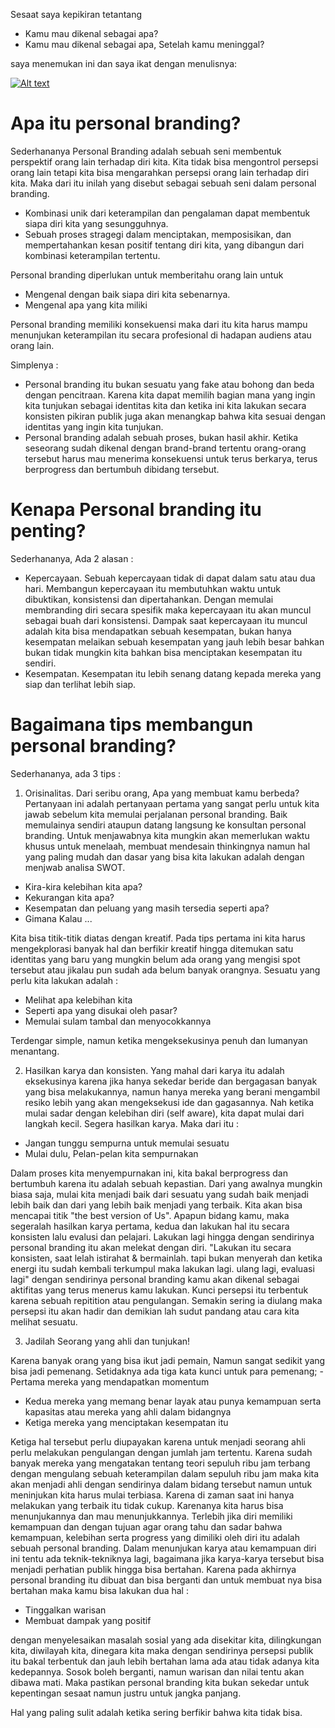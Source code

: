 Sesaat saya kepikiran tetantang  
- Kamu mau dikenal sebagai apa?  
- Kamu mau dikenal sebagai apa, Setelah kamu meninggal?  

saya menemukan ini dan saya ikat dengan menulisnya:  

[![Alt text](https://img.youtube.com/vi/vTGV59aaCJw/0.jpg)](https://www.youtu.be/vTGV59aaCJw)

# Apa itu personal branding?  

Sederhananya Personal Branding adalah sebuah seni membentuk perspektif orang lain terhadap diri kita. Kita tidak bisa mengontrol persepsi orang lain tetapi kita bisa mengarahkan persepsi orang lain terhadap diri kita. 
Maka dari itu inilah yang disebut sebagai sebuah seni dalam personal branding.   

- Kombinasi unik dari keterampilan dan pengalaman dapat membentuk siapa diri kita yang sesungguhnya.   
- Sebuah proses stragegi dalam menciptakan, memposisikan, dan mempertahankan kesan positif tentang diri kita, yang dibangun dari kombinasi keterampilan tertentu.   

Personal branding diperlukan untuk memberitahu orang lain untuk

-  Mengenal dengan baik siapa diri kita sebenarnya. 
-  Mengenal apa yang kita miliki

Personal branding memiliki konsekuensi maka dari itu kita harus mampu menunjukan keterampilan itu secara profesional di hadapan audiens atau orang lain. 

Simplenya :

- Personal branding itu bukan sesuatu yang fake atau bohong dan beda dengan pencitraan. Karena kita dapat memilih bagian mana yang ingin kita tunjukan sebagai identitas kita dan ketika ini kita lakukan secara konsisten pikiran publik juga akan menangkap bahwa kita sesuai dengan identitas yang ingin kita tunjukan.
- Personal branding adalah sebuah proses, bukan hasil akhir. Ketika seseorang sudah dikenal dengan brand-brand tertentu orang-orang tersebut harus mau menerima konsekuensi untuk terus berkarya, terus berprogress dan bertumbuh dibidang tersebut. 

# Kenapa Personal branding itu penting? 

Sederhananya, Ada 2 alasan :

- Kepercayaan. Sebuah kepercayaan tidak di dapat dalam satu atau dua hari. Membangun kepercayaan itu membutuhkan waktu untuk dibuktikan, konsistensi dan dipertahankan. Dengan memulai membranding diri secara spesifik maka kepercayaan itu akan muncul sebagai buah dari konsistensi. Dampak saat kepercayaan itu muncul adalah kita bisa mendapatkan sebuah kesempatan, bukan hanya kesempatan melaikan sebuah kesempatan yang jauh lebih besar bahkan bukan tidak mungkin kita bahkan bisa menciptakan kesempatan itu sendiri.
- Kesempatan. Kesempatan itu lebih senang datang kepada mereka yang siap dan terlihat lebih siap.

# Bagaimana tips membangun personal branding?

Sederhananya, ada 3 tips :

1. Orisinalitas. Dari seribu orang, Apa yang membuat kamu berbeda? Pertanyaan ini adalah pertanyaan pertama yang sangat perlu untuk kita jawab sebelum kita memulai perjalanan personal branding. Baik memulainya sendiri ataupun datang langsung ke konsultan personal branding. Untuk menjawabnya kita mungkin akan memerlukan waktu khusus untuk menelaah, membuat mendesain thinkingnya namun hal yang paling mudah dan dasar yang bisa kita lakukan adalah dengan menjwab analisa SWOT.

  -  Kira-kira kelebihan kita apa?
  -  Kekurangan kita apa?
  -  Kesempatan dan peluang yang masih tersedia seperti apa?
  -  Gimana Kalau ...

Kita bisa titik-titik diatas dengan kreatif. Pada tips pertama ini kita harus mengekplorasi banyak hal dan berfikir kreatif hingga ditemukan satu identitas yang baru yang mungkin belum ada orang yang mengisi spot tersebut atau jikalau pun sudah ada belum banyak orangnya.
Sesuatu yang perlu kita lakukan adalah :

  - Melihat apa kelebihan kita
  - Seperti apa yang disukai oleh pasar?
  - Memulai sulam tambal dan menyocokkannya

Terdengar simple, namun ketika mengeksekusinya penuh dan lumanyan menantang.

2. Hasilkan karya dan konsisten. Yang mahal dari karya itu adalah eksekusinya karena jika hanya sekedar beride dan bergagasan banyak yang bisa melakukannya, namun hanya mereka yang berani mengambil resiko lebih yang akan mengeksekusi ide dan gagasannya. Nah ketika mulai sadar dengan kelebihan diri (self aware), kita dapat mulai dari langkah kecil. Segera hasilkan karya. Maka dari itu :

- Jangan tunggu sempurna untuk memulai sesuatu
- Mulai dulu, Pelan-pelan kita sempurnakan

Dalam proses kita menyempurnakan ini, kita bakal berprogress dan bertumbuh karena itu adalah sebuah kepastian. Dari yang awalnya mungkin biasa saja, mulai kita menjadi baik dari sesuatu yang sudah baik menjadi lebih baik dan dari yang lebih baik menjadi yang terbaik. Kita akan bisa mencapai titik "the best version of Us". Apapun bidang kamu, maka segeralah hasilkan karya pertama, kedua dan lakukan hal itu secara konsisten lalu evalusi dan pelajari. Lakukan lagi hingga dengan sendirinya personal branding itu akan melekat dengan diri. "Lakukan itu secara konsisten, saat lelah istirahat & bermainlah. tapi bukan menyerah dan ketika energi itu sudah kembali terkumpul maka lakukan lagi. ulang lagi, evaluasi lagi" dengan sendirinya personal branding kamu akan dikenal sebagai aktifitas yang terus menerus kamu lakukan. 
Kunci persepsi itu terbentuk karena sebuah repitition atau pengulangan. Semakin sering ia diulang maka persepsi itu akan hadir dan demikian lah sudut pandang atau cara kita melihat sesuatu.

3. Jadilah Seorang yang ahli dan tunjukan!

Karena banyak orang yang bisa ikut jadi pemain, Namun sangat sedikit yang bisa jadi pemenang. Setidaknya ada tiga kata kunci untuk para pemenang;  - Pertama mereka yang mendapatkan momentum

 - Kedua mereka yang memang benar layak atau punya kemampuan serta kapasitas atau mereka yang ahli dalam bidangnya
 - Ketiga mereka yang menciptakan kesempatan itu

Ketiga hal tersebut perlu diupayakan karena untuk menjadi seorang ahli perlu melakukan pengulangan dengan jumlah jam tertentu. Karena sudah banyak mereka yang mengatakan tentang teori sepuluh ribu jam terbang dengan mengulang sebuah keterampilan dalam sepuluh ribu jam maka kita akan menjadi ahli dengan sendirinya dalam bidang tersebut namun untuk meninjukan kita harus mulai terbiasa.
Karena di zaman saat ini hanya melakukan yang terbaik itu tidak cukup. Karenanya kita harus bisa menunjukannya dan mau menunjukkannya. Terlebih jika diri memiliki kemampuan dan dengan tujuan agar orang tahu dan sadar bahwa kemampuan, kelebihan serta progress yang dimiliki oleh diri itu adalah sebuah personal branding.
Dalam menunjukan karya atau kemampuan diri ini tentu ada teknik-tekniknya lagi, bagaimana jika karya-karya tersebut bisa menjadi perhatian publik hingga bisa bertahan. Karena pada akhirnya personal branding itu dibuat dan bisa berganti dan untuk membuat nya bisa bertahan maka kamu bisa lakukan dua hal :

- Tinggalkan warisan
- Membuat dampak yang positif

dengan menyelesaikan masalah sosial yang ada disekitar kita, dilingkungan kita, diwilayah kita, dinegara kita maka dengan sendirinya persepsi publik itu bakal terbentuk dan jauh lebih bertahan lama ada atau tidak adanya kita kedepannya. Sosok boleh berganti, namun warisan dan nilai tentu akan dibawa mati. Maka pastikan personal branding kita bukan sekedar untuk kepentingan sesaat namun justru untuk jangka panjang.

Hal yang paling sulit adalah ketika sering berfikir bahwa kita tidak bisa.
